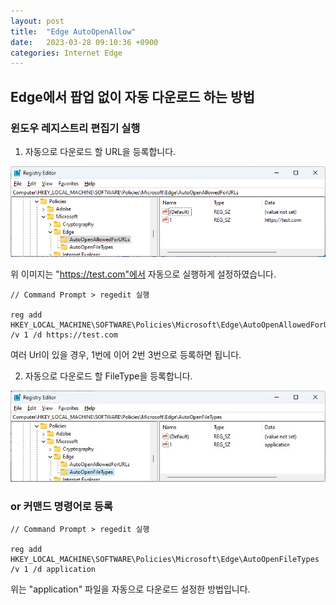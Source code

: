 ```yaml
---
layout: post
title:  "Edge AutoOpenAllow"
date:   2023-03-28 09:10:36 +0900
categories: Internet Edge
---
```

## Edge에서 팝업 없이 자동 다운로드 하는 방법

### 윈도우 레지스트리 편집기 실행

1. 자동으로 다운로드 할 URL을 등록합니다.

![AutoOpenAllowedForURLs](/_posts/Internet/Edge/2023-03-28-Edge-AutoOpenAllow/AutoOpenAllowedForURLs.jpeg)

위 이미지는 "https://test.com"에서 자동으로 실행하게 설정하였습니다.

```
// Command Prompt > regedit 실행

reg add HKEY_LOCAL_MACHINE\SOFTWARE\Policies\Microsoft\Edge\AutoOpenAllowedForURLs /v 1 /d https://test.com
```

여러 Url이 있을 경우, 1번에 이어 2번 3번으로 등록하면 됩니다.

2. 자동으로 다운로드 할 FileType을 등록합니다.

![AutoOpenFileTypes](/_posts/Internet/Edge/2023-03-28-Edge-AutoOpenAllow/AutoOpenFileTypes.jpeg)

### or 커맨드 명령어로 등록
```
// Command Prompt > regedit 실행

reg add HKEY_LOCAL_MACHINE\SOFTWARE\Policies\Microsoft\Edge\AutoOpenFileTypes /v 1 /d application
```
위는 "application" 파일을 자동으로 다운로드 설정한 방법입니다.